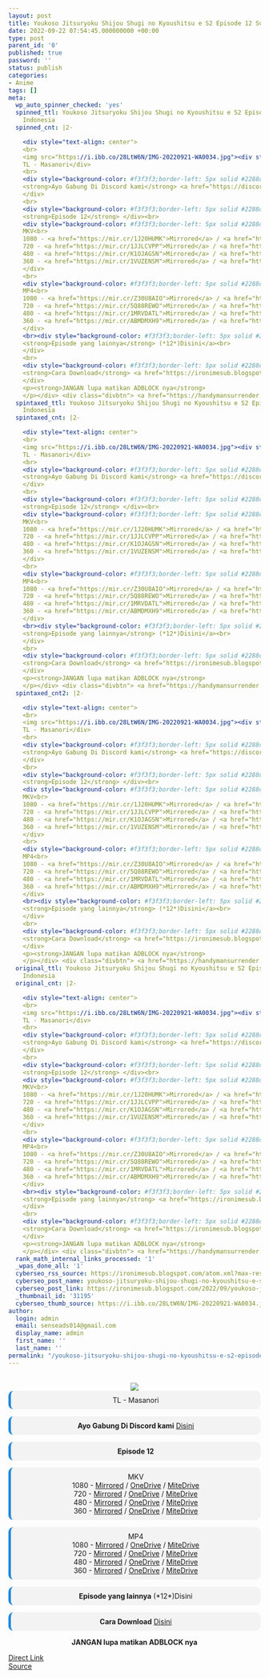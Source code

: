 ```yaml
---
layout: post
title: Youkoso Jitsuryoku Shijou Shugi no Kyoushitsu e S2 Episode 12 Subtitle Indonesia
date: 2022-09-22 07:54:45.000000000 +00:00
type: post
parent_id: '0'
published: true
password: ''
status: publish
categories:
- Anime
tags: []
meta:
  wp_auto_spinner_checked: 'yes'
  spinned_ttl: Youkoso Jitsuryoku Shijou Shugi no Kyoushitsu e S2 Episode 12 Subtitle
    Indonesia
  spinned_cnt: |2-

    <div style="text-align: center">
    <br>
    <img src="https://i.ibb.co/28LtW6N/IMG-20220921-WA0034.jpg"><div style="background-color: #f3f3f3;border-left: 5px solid #2288dd;border-radius: 10px;padding: 10px">
    TL - Masanori</div>
    <br>
    <div style="background-color: #f3f3f3;border-left: 5px solid #2288dd;border-radius: 10px;padding: 10px">
    <strong>Ayo Gabung Di Discord kami</strong> <a href="https://discord.gg/aNHRkNeY">Disini</a><br>
    </div>
    <br>
    <div style="background-color: #f3f3f3;border-left: 5px solid #2288dd;border-radius: 10px;padding: 10px">
    <strong>Episode 12</strong> </div><br>
    <div style="background-color: #f3f3f3;border-left: 5px solid #2288dd;border-radius: 10px;padding: 10px">
    MKV<br>
    1080 - <a href="https://mir.cr/1J20HUMK">Mirrored</a> / <a href="https://smkn1stg-my.sharepoint.com/:v:/g/personal/irony_smkn1sintang_sch_id/ESG1BUS4Sl1EiRwJu0x3OasBqixFSxRgB4Ups0-aHtgLYA?e=okykbY">OneDrive</a> / <a href="https://mitedrive.my.id/view/20d187ee24ee87c">MiteDrive</a><br>
    720 - <a href="https://mir.cr/1JJLCVPP">Mirrored</a> / <a href="https://smkn1stg-my.sharepoint.com/:v:/g/personal/irony_smkn1sintang_sch_id/EYHU5aL_fbZPh_rSaet5pkQBUBjqg-zbHJZCGhO64rjHqA?e=PFZjvm">OneDrive</a> / <a href="https://mitedrive.my.id/view/3b9e165d8b0ca">MiteDrive</a><br>
    480 - <a href="https://mir.cr/K1OJAGSN">Mirrored</a> / <a href="https://smkn1stg-my.sharepoint.com/:v:/g/personal/irony_smkn1sintang_sch_id/ESH7BM2doOJFrjU9D8peJYUBzit5ZDp1l40xye4_dSLxEw?e=mnaVJR">OneDrive</a> / <a href="https://mitedrive.my.id/view/669a5454567cf62">MiteDrive</a><br>
    360 - <a href="https://mir.cr/1VUZENSM">Mirrored</a> / <a href="https://smkn1stg-my.sharepoint.com/:v:/g/personal/irony_smkn1sintang_sch_id/Eaeuon3oGSZBsVClZR91sfoB4tnGCNx0mOZeqoRJ6u0MUA?e=Rjpub9">OneDrive</a> / <a href="https://mitedrive.my.id/view/729b9865b1c7">MiteDrive</a>
    </div>
    <br>
    <div style="background-color: #f3f3f3;border-left: 5px solid #2288dd;border-radius: 10px;padding: 10px">
    MP4<br>
    1080 - <a href="https://mir.cr/Z30U8AIO">Mirrored</a> / <a href="https://smkn1stg-my.sharepoint.com/:v:/g/personal/irony_smkn1sintang_sch_id/EWttvrF5VoVLs-EbCDNptUIBZuN5IJFoYuRNxsB1OndWmg?e=QyQOyg">OneDrive</a> / <a href="https://mitedrive.my.id/view/668235">MiteDrive</a><br>
    720 - <a href="https://mir.cr/5Q88REWO">Mirrored</a> / <a href="https://smkn1stg-my.sharepoint.com/:v:/g/personal/irony_smkn1sintang_sch_id/EUocLdUU2hZOqc5NEJ_scdEBg5vjZwE3IEUhV8CizQUkAw?e=0uU2R6">OneDrive</a> / <a href="https://mitedrive.my.id/view/a83ed7ce1c2b45c">MiteDrive</a><br>
    480 - <a href="https://mir.cr/1MRVDATL">Mirrored</a> / <a href="https://smkn1stg-my.sharepoint.com/:v:/g/personal/irony_smkn1sintang_sch_id/EdbzQRUMobRGi7fMZDs_1TUBjt6hSWYYoVFMQ_7Z8fM1Ng?e=lAAFGv">OneDrive</a> / <a href="https://mitedrive.my.id/view/376c423bb30c238">MiteDrive</a><br>
    360 - <a href="https://mir.cr/ABMDMXH9">Mirrored</a> / <a href="https://smkn1stg-my.sharepoint.com/:v:/g/personal/irony_smkn1sintang_sch_id/EaXpk_KLDRVIrVdIaT7pNUoB1eGP_Vjh3pyA1l8OHN488A?e=R1vmN6">OneDrive</a> / <a href="https://mitedrive.my.id/view/75645004250ad22">MiteDrive</a>
    </div>
    <br><div style="background-color: #f3f3f3;border-left: 5px solid #2288dd;border-radius: 10px;padding: 10px">
    <strong>Episode yang lainnya</strong> (*12*)Disini</a><br>
    </div>
    <br>
    <div style="background-color: #f3f3f3;border-left: 5px solid #2288dd;border-radius: 10px;padding: 10px">
    <strong>Cara Download</strong> <a href="https://ironimesub.blogspot.com/2022/04/cara-mendownload-di-mirrored.html">Disini</a><br>
    </div>
    <p><strong>JANGAN lupa matikan ADBLOCK nya</strong>
    </p></div> <div class="divbtn"> <a href="https://handymansurrender.com/fihup8buzv?key=94550f7ce39444073321dde3b8782f97" class="btn"><i class="fa fa-download"></i> Direct Link</a> <br><a href="https://ironimesub.blogspot.com/2022/09/youkoso-jitsuryoku-shijou-shugi-no_22.html">Source</a> </div>
  spintaxed_ttl: Youkoso Jitsuryoku Shijou Shugi no Kyoushitsu e S2 Episode 12 Subtitle
    Indonesia
  spintaxed_cnt: |2-

    <div style="text-align: center">
    <br>
    <img src="https://i.ibb.co/28LtW6N/IMG-20220921-WA0034.jpg"><div style="background-color: #f3f3f3;border-left: 5px solid #2288dd;border-radius: 10px;padding: 10px">
    TL - Masanori</div>
    <br>
    <div style="background-color: #f3f3f3;border-left: 5px solid #2288dd;border-radius: 10px;padding: 10px">
    <strong>Ayo Gabung Di Discord kami</strong> <a href="https://discord.gg/aNHRkNeY">Disini</a><br>
    </div>
    <br>
    <div style="background-color: #f3f3f3;border-left: 5px solid #2288dd;border-radius: 10px;padding: 10px">
    <strong>Episode 12</strong> </div><br>
    <div style="background-color: #f3f3f3;border-left: 5px solid #2288dd;border-radius: 10px;padding: 10px">
    MKV<br>
    1080 - <a href="https://mir.cr/1J20HUMK">Mirrored</a> / <a href="https://smkn1stg-my.sharepoint.com/:v:/g/personal/irony_smkn1sintang_sch_id/ESG1BUS4Sl1EiRwJu0x3OasBqixFSxRgB4Ups0-aHtgLYA?e=okykbY">OneDrive</a> / <a href="https://mitedrive.my.id/view/20d187ee24ee87c">MiteDrive</a><br>
    720 - <a href="https://mir.cr/1JJLCVPP">Mirrored</a> / <a href="https://smkn1stg-my.sharepoint.com/:v:/g/personal/irony_smkn1sintang_sch_id/EYHU5aL_fbZPh_rSaet5pkQBUBjqg-zbHJZCGhO64rjHqA?e=PFZjvm">OneDrive</a> / <a href="https://mitedrive.my.id/view/3b9e165d8b0ca">MiteDrive</a><br>
    480 - <a href="https://mir.cr/K1OJAGSN">Mirrored</a> / <a href="https://smkn1stg-my.sharepoint.com/:v:/g/personal/irony_smkn1sintang_sch_id/ESH7BM2doOJFrjU9D8peJYUBzit5ZDp1l40xye4_dSLxEw?e=mnaVJR">OneDrive</a> / <a href="https://mitedrive.my.id/view/669a5454567cf62">MiteDrive</a><br>
    360 - <a href="https://mir.cr/1VUZENSM">Mirrored</a> / <a href="https://smkn1stg-my.sharepoint.com/:v:/g/personal/irony_smkn1sintang_sch_id/Eaeuon3oGSZBsVClZR91sfoB4tnGCNx0mOZeqoRJ6u0MUA?e=Rjpub9">OneDrive</a> / <a href="https://mitedrive.my.id/view/729b9865b1c7">MiteDrive</a>
    </div>
    <br>
    <div style="background-color: #f3f3f3;border-left: 5px solid #2288dd;border-radius: 10px;padding: 10px">
    MP4<br>
    1080 - <a href="https://mir.cr/Z30U8AIO">Mirrored</a> / <a href="https://smkn1stg-my.sharepoint.com/:v:/g/personal/irony_smkn1sintang_sch_id/EWttvrF5VoVLs-EbCDNptUIBZuN5IJFoYuRNxsB1OndWmg?e=QyQOyg">OneDrive</a> / <a href="https://mitedrive.my.id/view/668235">MiteDrive</a><br>
    720 - <a href="https://mir.cr/5Q88REWO">Mirrored</a> / <a href="https://smkn1stg-my.sharepoint.com/:v:/g/personal/irony_smkn1sintang_sch_id/EUocLdUU2hZOqc5NEJ_scdEBg5vjZwE3IEUhV8CizQUkAw?e=0uU2R6">OneDrive</a> / <a href="https://mitedrive.my.id/view/a83ed7ce1c2b45c">MiteDrive</a><br>
    480 - <a href="https://mir.cr/1MRVDATL">Mirrored</a> / <a href="https://smkn1stg-my.sharepoint.com/:v:/g/personal/irony_smkn1sintang_sch_id/EdbzQRUMobRGi7fMZDs_1TUBjt6hSWYYoVFMQ_7Z8fM1Ng?e=lAAFGv">OneDrive</a> / <a href="https://mitedrive.my.id/view/376c423bb30c238">MiteDrive</a><br>
    360 - <a href="https://mir.cr/ABMDMXH9">Mirrored</a> / <a href="https://smkn1stg-my.sharepoint.com/:v:/g/personal/irony_smkn1sintang_sch_id/EaXpk_KLDRVIrVdIaT7pNUoB1eGP_Vjh3pyA1l8OHN488A?e=R1vmN6">OneDrive</a> / <a href="https://mitedrive.my.id/view/75645004250ad22">MiteDrive</a>
    </div>
    <br><div style="background-color: #f3f3f3;border-left: 5px solid #2288dd;border-radius: 10px;padding: 10px">
    <strong>Episode yang lainnya</strong> (*12*)Disini</a><br>
    </div>
    <br>
    <div style="background-color: #f3f3f3;border-left: 5px solid #2288dd;border-radius: 10px;padding: 10px">
    <strong>Cara Download</strong> <a href="https://ironimesub.blogspot.com/2022/04/cara-mendownload-di-mirrored.html">Disini</a><br>
    </div>
    <p><strong>JANGAN lupa matikan ADBLOCK nya</strong>
    </p></div> <div class="divbtn"> <a href="https://handymansurrender.com/fihup8buzv?key=94550f7ce39444073321dde3b8782f97" class="btn"><i class="fa fa-download"></i> Direct Link</a> <br><a href="https://ironimesub.blogspot.com/2022/09/youkoso-jitsuryoku-shijou-shugi-no_22.html">Source</a> </div>
  spintaxed_cnt2: |2-

    <div style="text-align: center">
    <br>
    <img src="https://i.ibb.co/28LtW6N/IMG-20220921-WA0034.jpg"><div style="background-color: #f3f3f3;border-left: 5px solid #2288dd;border-radius: 10px;padding: 10px">
    TL - Masanori</div>
    <br>
    <div style="background-color: #f3f3f3;border-left: 5px solid #2288dd;border-radius: 10px;padding: 10px">
    <strong>Ayo Gabung Di Discord kami</strong> <a href="https://discord.gg/aNHRkNeY">Disini</a><br>
    </div>
    <br>
    <div style="background-color: #f3f3f3;border-left: 5px solid #2288dd;border-radius: 10px;padding: 10px">
    <strong>Episode 12</strong> </div><br>
    <div style="background-color: #f3f3f3;border-left: 5px solid #2288dd;border-radius: 10px;padding: 10px">
    MKV<br>
    1080 - <a href="https://mir.cr/1J20HUMK">Mirrored</a> / <a href="https://smkn1stg-my.sharepoint.com/:v:/g/personal/irony_smkn1sintang_sch_id/ESG1BUS4Sl1EiRwJu0x3OasBqixFSxRgB4Ups0-aHtgLYA?e=okykbY">OneDrive</a> / <a href="https://mitedrive.my.id/view/20d187ee24ee87c">MiteDrive</a><br>
    720 - <a href="https://mir.cr/1JJLCVPP">Mirrored</a> / <a href="https://smkn1stg-my.sharepoint.com/:v:/g/personal/irony_smkn1sintang_sch_id/EYHU5aL_fbZPh_rSaet5pkQBUBjqg-zbHJZCGhO64rjHqA?e=PFZjvm">OneDrive</a> / <a href="https://mitedrive.my.id/view/3b9e165d8b0ca">MiteDrive</a><br>
    480 - <a href="https://mir.cr/K1OJAGSN">Mirrored</a> / <a href="https://smkn1stg-my.sharepoint.com/:v:/g/personal/irony_smkn1sintang_sch_id/ESH7BM2doOJFrjU9D8peJYUBzit5ZDp1l40xye4_dSLxEw?e=mnaVJR">OneDrive</a> / <a href="https://mitedrive.my.id/view/669a5454567cf62">MiteDrive</a><br>
    360 - <a href="https://mir.cr/1VUZENSM">Mirrored</a> / <a href="https://smkn1stg-my.sharepoint.com/:v:/g/personal/irony_smkn1sintang_sch_id/Eaeuon3oGSZBsVClZR91sfoB4tnGCNx0mOZeqoRJ6u0MUA?e=Rjpub9">OneDrive</a> / <a href="https://mitedrive.my.id/view/729b9865b1c7">MiteDrive</a>
    </div>
    <br>
    <div style="background-color: #f3f3f3;border-left: 5px solid #2288dd;border-radius: 10px;padding: 10px">
    MP4<br>
    1080 - <a href="https://mir.cr/Z30U8AIO">Mirrored</a> / <a href="https://smkn1stg-my.sharepoint.com/:v:/g/personal/irony_smkn1sintang_sch_id/EWttvrF5VoVLs-EbCDNptUIBZuN5IJFoYuRNxsB1OndWmg?e=QyQOyg">OneDrive</a> / <a href="https://mitedrive.my.id/view/668235">MiteDrive</a><br>
    720 - <a href="https://mir.cr/5Q88REWO">Mirrored</a> / <a href="https://smkn1stg-my.sharepoint.com/:v:/g/personal/irony_smkn1sintang_sch_id/EUocLdUU2hZOqc5NEJ_scdEBg5vjZwE3IEUhV8CizQUkAw?e=0uU2R6">OneDrive</a> / <a href="https://mitedrive.my.id/view/a83ed7ce1c2b45c">MiteDrive</a><br>
    480 - <a href="https://mir.cr/1MRVDATL">Mirrored</a> / <a href="https://smkn1stg-my.sharepoint.com/:v:/g/personal/irony_smkn1sintang_sch_id/EdbzQRUMobRGi7fMZDs_1TUBjt6hSWYYoVFMQ_7Z8fM1Ng?e=lAAFGv">OneDrive</a> / <a href="https://mitedrive.my.id/view/376c423bb30c238">MiteDrive</a><br>
    360 - <a href="https://mir.cr/ABMDMXH9">Mirrored</a> / <a href="https://smkn1stg-my.sharepoint.com/:v:/g/personal/irony_smkn1sintang_sch_id/EaXpk_KLDRVIrVdIaT7pNUoB1eGP_Vjh3pyA1l8OHN488A?e=R1vmN6">OneDrive</a> / <a href="https://mitedrive.my.id/view/75645004250ad22">MiteDrive</a>
    </div>
    <br><div style="background-color: #f3f3f3;border-left: 5px solid #2288dd;border-radius: 10px;padding: 10px">
    <strong>Episode yang lainnya</strong> (*12*)Disini</a><br>
    </div>
    <br>
    <div style="background-color: #f3f3f3;border-left: 5px solid #2288dd;border-radius: 10px;padding: 10px">
    <strong>Cara Download</strong> <a href="https://ironimesub.blogspot.com/2022/04/cara-mendownload-di-mirrored.html">Disini</a><br>
    </div>
    <p><strong>JANGAN lupa matikan ADBLOCK nya</strong>
    </p></div> <div class="divbtn"> <a href="https://handymansurrender.com/fihup8buzv?key=94550f7ce39444073321dde3b8782f97" class="btn"><i class="fa fa-download"></i> Direct Link</a> <br><a href="https://ironimesub.blogspot.com/2022/09/youkoso-jitsuryoku-shijou-shugi-no_22.html">Source</a> </div>
  original_ttl: Youkoso Jitsuryoku Shijou Shugi no Kyoushitsu e S2 Episode 12 Subtitle
    Indonesia
  original_cnt: |2-

    <div style="text-align: center">
    <br>
    <img src="https://i.ibb.co/28LtW6N/IMG-20220921-WA0034.jpg"><div style="background-color: #f3f3f3;border-left: 5px solid #2288dd;border-radius: 10px;padding: 10px">
    TL - Masanori</div>
    <br>
    <div style="background-color: #f3f3f3;border-left: 5px solid #2288dd;border-radius: 10px;padding: 10px">
    <strong>Ayo Gabung Di Discord kami</strong> <a href="https://discord.gg/aNHRkNeY">Disini</a><br>
    </div>
    <br>
    <div style="background-color: #f3f3f3;border-left: 5px solid #2288dd;border-radius: 10px;padding: 10px">
    <strong>Episode 12</strong> </div><br>
    <div style="background-color: #f3f3f3;border-left: 5px solid #2288dd;border-radius: 10px;padding: 10px">
    MKV<br>
    1080 - <a href="https://mir.cr/1J20HUMK">Mirrored</a> / <a href="https://smkn1stg-my.sharepoint.com/:v:/g/personal/irony_smkn1sintang_sch_id/ESG1BUS4Sl1EiRwJu0x3OasBqixFSxRgB4Ups0-aHtgLYA?e=okykbY">OneDrive</a> / <a href="https://mitedrive.my.id/view/20d187ee24ee87c">MiteDrive</a><br>
    720 - <a href="https://mir.cr/1JJLCVPP">Mirrored</a> / <a href="https://smkn1stg-my.sharepoint.com/:v:/g/personal/irony_smkn1sintang_sch_id/EYHU5aL_fbZPh_rSaet5pkQBUBjqg-zbHJZCGhO64rjHqA?e=PFZjvm">OneDrive</a> / <a href="https://mitedrive.my.id/view/3b9e165d8b0ca">MiteDrive</a><br>
    480 - <a href="https://mir.cr/K1OJAGSN">Mirrored</a> / <a href="https://smkn1stg-my.sharepoint.com/:v:/g/personal/irony_smkn1sintang_sch_id/ESH7BM2doOJFrjU9D8peJYUBzit5ZDp1l40xye4_dSLxEw?e=mnaVJR">OneDrive</a> / <a href="https://mitedrive.my.id/view/669a5454567cf62">MiteDrive</a><br>
    360 - <a href="https://mir.cr/1VUZENSM">Mirrored</a> / <a href="https://smkn1stg-my.sharepoint.com/:v:/g/personal/irony_smkn1sintang_sch_id/Eaeuon3oGSZBsVClZR91sfoB4tnGCNx0mOZeqoRJ6u0MUA?e=Rjpub9">OneDrive</a> / <a href="https://mitedrive.my.id/view/729b9865b1c7">MiteDrive</a>
    </div>
    <br>
    <div style="background-color: #f3f3f3;border-left: 5px solid #2288dd;border-radius: 10px;padding: 10px">
    MP4<br>
    1080 - <a href="https://mir.cr/Z30U8AIO">Mirrored</a> / <a href="https://smkn1stg-my.sharepoint.com/:v:/g/personal/irony_smkn1sintang_sch_id/EWttvrF5VoVLs-EbCDNptUIBZuN5IJFoYuRNxsB1OndWmg?e=QyQOyg">OneDrive</a> / <a href="https://mitedrive.my.id/view/668235">MiteDrive</a><br>
    720 - <a href="https://mir.cr/5Q88REWO">Mirrored</a> / <a href="https://smkn1stg-my.sharepoint.com/:v:/g/personal/irony_smkn1sintang_sch_id/EUocLdUU2hZOqc5NEJ_scdEBg5vjZwE3IEUhV8CizQUkAw?e=0uU2R6">OneDrive</a> / <a href="https://mitedrive.my.id/view/a83ed7ce1c2b45c">MiteDrive</a><br>
    480 - <a href="https://mir.cr/1MRVDATL">Mirrored</a> / <a href="https://smkn1stg-my.sharepoint.com/:v:/g/personal/irony_smkn1sintang_sch_id/EdbzQRUMobRGi7fMZDs_1TUBjt6hSWYYoVFMQ_7Z8fM1Ng?e=lAAFGv">OneDrive</a> / <a href="https://mitedrive.my.id/view/376c423bb30c238">MiteDrive</a><br>
    360 - <a href="https://mir.cr/ABMDMXH9">Mirrored</a> / <a href="https://smkn1stg-my.sharepoint.com/:v:/g/personal/irony_smkn1sintang_sch_id/EaXpk_KLDRVIrVdIaT7pNUoB1eGP_Vjh3pyA1l8OHN488A?e=R1vmN6">OneDrive</a> / <a href="https://mitedrive.my.id/view/75645004250ad22">MiteDrive</a>
    </div>
    <br><div style="background-color: #f3f3f3;border-left: 5px solid #2288dd;border-radius: 10px;padding: 10px">
    <strong>Episode yang lainnya</strong> <a href="https://ironimesub.blogspot.com/p/youkoso-jitsuryoku-shijou-shugi-no.html">Disini</a><br>
    </div>
    <br>
    <div style="background-color: #f3f3f3;border-left: 5px solid #2288dd;border-radius: 10px;padding: 10px">
    <strong>Cara Download</strong> <a href="https://ironimesub.blogspot.com/2022/04/cara-mendownload-di-mirrored.html">Disini</a><br>
    </div>
    <p><strong>JANGAN lupa matikan ADBLOCK nya</strong>
    </p></div> <div class="divbtn"> <a href="https://handymansurrender.com/fihup8buzv?key=94550f7ce39444073321dde3b8782f97" class="btn"><i class="fa fa-download"></i> Direct Link</a> <br><a href="https://ironimesub.blogspot.com/2022/09/youkoso-jitsuryoku-shijou-shugi-no_22.html">Source</a> </div>
  rank_math_internal_links_processed: '1'
  _wpas_done_all: '1'
  cyberseo_rss_source: https://ironimesub.blogspot.com/atom.xml?max-results=150
  cyberseo_post_name: youkoso-jitsuryoku-shijou-shugi-no-kyoushitsu-e-s2-episode-12-subtitle-indonesia
  cyberseo_post_link: https://ironimesub.blogspot.com/2022/09/youkoso-jitsuryoku-shijou-shugi-no_22.html
  _thumbnail_id: '31195'
  cyberseo_thumb_source: https://i.ibb.co/28LtW6N/IMG-20220921-WA0034.jpg
author:
  login: admin
  email: senseads014@gmail.com
  display_name: admin
  first_name: ''
  last_name: ''
permalink: "/youkoso-jitsuryoku-shijou-shugi-no-kyoushitsu-e-s2-episode-12-subtitle-indonesia/"
---
```


<div style="text-align: center">
<br />
<img src="{{ site.baseurl }}/assets/2022/09/IMG-20220921-WA0034.jpg" />
<div style="background-color: #f3f3f3;border-left: 5px solid #2288dd;border-radius: 10px;padding: 10px">
TL - Masanori</div>
<p></p>
<div style="background-color: #f3f3f3;border-left: 5px solid #2288dd;border-radius: 10px;padding: 10px">
<strong>Ayo Gabung Di Discord kami</strong> <a href="https://discord.gg/aNHRkNeY">Disini</a>
</div>
<p></p>
<div style="background-color: #f3f3f3;border-left: 5px solid #2288dd;border-radius: 10px;padding: 10px">
<strong>Episode 12</strong> </div>
<p></p>
<div style="background-color: #f3f3f3;border-left: 5px solid #2288dd;border-radius: 10px;padding: 10px">
MKV<br />
1080 - <a href="https://mir.cr/1J20HUMK">Mirrored</a> / <a href="https://smkn1stg-my.sharepoint.com/:v:/g/personal/irony_smkn1sintang_sch_id/ESG1BUS4Sl1EiRwJu0x3OasBqixFSxRgB4Ups0-aHtgLYA?e=okykbY">OneDrive</a> / <a href="https://mitedrive.my.id/view/20d187ee24ee87c">MiteDrive</a><br />
720 - <a href="https://mir.cr/1JJLCVPP">Mirrored</a> / <a href="https://smkn1stg-my.sharepoint.com/:v:/g/personal/irony_smkn1sintang_sch_id/EYHU5aL_fbZPh_rSaet5pkQBUBjqg-zbHJZCGhO64rjHqA?e=PFZjvm">OneDrive</a> / <a href="https://mitedrive.my.id/view/3b9e165d8b0ca">MiteDrive</a><br />
480 - <a href="https://mir.cr/K1OJAGSN">Mirrored</a> / <a href="https://smkn1stg-my.sharepoint.com/:v:/g/personal/irony_smkn1sintang_sch_id/ESH7BM2doOJFrjU9D8peJYUBzit5ZDp1l40xye4_dSLxEw?e=mnaVJR">OneDrive</a> / <a href="https://mitedrive.my.id/view/669a5454567cf62">MiteDrive</a><br />
360 - <a href="https://mir.cr/1VUZENSM">Mirrored</a> / <a href="https://smkn1stg-my.sharepoint.com/:v:/g/personal/irony_smkn1sintang_sch_id/Eaeuon3oGSZBsVClZR91sfoB4tnGCNx0mOZeqoRJ6u0MUA?e=Rjpub9">OneDrive</a> / <a href="https://mitedrive.my.id/view/729b9865b1c7">MiteDrive</a>
</div>
<p></p>
<div style="background-color: #f3f3f3;border-left: 5px solid #2288dd;border-radius: 10px;padding: 10px">
MP4<br />
1080 - <a href="https://mir.cr/Z30U8AIO">Mirrored</a> / <a href="https://smkn1stg-my.sharepoint.com/:v:/g/personal/irony_smkn1sintang_sch_id/EWttvrF5VoVLs-EbCDNptUIBZuN5IJFoYuRNxsB1OndWmg?e=QyQOyg">OneDrive</a> / <a href="https://mitedrive.my.id/view/668235">MiteDrive</a><br />
720 - <a href="https://mir.cr/5Q88REWO">Mirrored</a> / <a href="https://smkn1stg-my.sharepoint.com/:v:/g/personal/irony_smkn1sintang_sch_id/EUocLdUU2hZOqc5NEJ_scdEBg5vjZwE3IEUhV8CizQUkAw?e=0uU2R6">OneDrive</a> / <a href="https://mitedrive.my.id/view/a83ed7ce1c2b45c">MiteDrive</a><br />
480 - <a href="https://mir.cr/1MRVDATL">Mirrored</a> / <a href="https://smkn1stg-my.sharepoint.com/:v:/g/personal/irony_smkn1sintang_sch_id/EdbzQRUMobRGi7fMZDs_1TUBjt6hSWYYoVFMQ_7Z8fM1Ng?e=lAAFGv">OneDrive</a> / <a href="https://mitedrive.my.id/view/376c423bb30c238">MiteDrive</a><br />
360 - <a href="https://mir.cr/ABMDMXH9">Mirrored</a> / <a href="https://smkn1stg-my.sharepoint.com/:v:/g/personal/irony_smkn1sintang_sch_id/EaXpk_KLDRVIrVdIaT7pNUoB1eGP_Vjh3pyA1l8OHN488A?e=R1vmN6">OneDrive</a> / <a href="https://mitedrive.my.id/view/75645004250ad22">MiteDrive</a>
</div>
<p>
<div style="background-color: #f3f3f3;border-left: 5px solid #2288dd;border-radius: 10px;padding: 10px">
<strong>Episode yang lainnya</strong> (*12*)Disini
</div>
<p></p>
<div style="background-color: #f3f3f3;border-left: 5px solid #2288dd;border-radius: 10px;padding: 10px">
<strong>Cara Download</strong> <a href="https://ironimesub.blogspot.com/2022/04/cara-mendownload-di-mirrored.html">Disini</a>
</div>
<p><strong>JANGAN lupa matikan ADBLOCK nya</strong></p>
</div>
<div class="divbtn"> <a href="https://handymansurrender.com/fihup8buzv?key=94550f7ce39444073321dde3b8782f97" class="btn"><i class="fa fa-download"></i> Direct Link</a> <br /><a href="https://ironimesub.blogspot.com/2022/09/youkoso-jitsuryoku-shijou-shugi-no_22.html">Source</a> </div>
